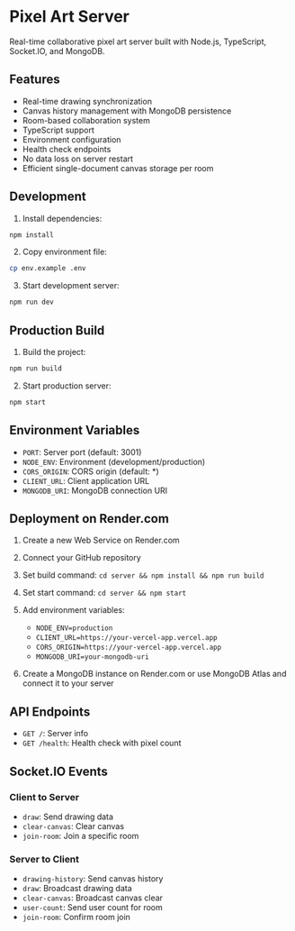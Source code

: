 # Pixel Art Server

Real-time collaborative pixel art server built with Node.js, TypeScript, Socket.IO, and MongoDB.

## Features

- Real-time drawing synchronization
- Canvas history management with MongoDB persistence
- Room-based collaboration system
- TypeScript support
- Environment configuration
- Health check endpoints
- No data loss on server restart
- Efficient single-document canvas storage per room

## Development

1. Install dependencies:

```bash
npm install
```

2. Copy environment file:

```bash
cp env.example .env
```

3. Start development server:

```bash
npm run dev
```

## Production Build

1. Build the project:

```bash
npm run build
```

2. Start production server:

```bash
npm start
```

## Environment Variables

- `PORT`: Server port (default: 3001)
- `NODE_ENV`: Environment (development/production)
- `CORS_ORIGIN`: CORS origin (default: \*)
- `CLIENT_URL`: Client application URL
- `MONGODB_URI`: MongoDB connection URI

## Deployment on Render.com

1. Create a new Web Service on Render.com
2. Connect your GitHub repository
3. Set build command: `cd server && npm install && npm run build`
4. Set start command: `cd server && npm start`
5. Add environment variables:

   - `NODE_ENV=production`
   - `CLIENT_URL=https://your-vercel-app.vercel.app`
   - `CORS_ORIGIN=https://your-vercel-app.vercel.app`
   - `MONGODB_URI=your-mongodb-uri`

6. Create a MongoDB instance on Render.com or use MongoDB Atlas and connect it to your server

## API Endpoints

- `GET /`: Server info
- `GET /health`: Health check with pixel count

## Socket.IO Events

### Client to Server

- `draw`: Send drawing data
- `clear-canvas`: Clear canvas
- `join-room`: Join a specific room

### Server to Client

- `drawing-history`: Send canvas history
- `draw`: Broadcast drawing data
- `clear-canvas`: Broadcast canvas clear
- `user-count`: Send user count for room
- `join-room`: Confirm room join

